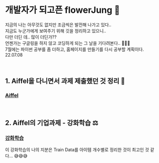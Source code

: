 # 개발자가 되고픈 flowerJung 🌸
지금의 나는 아무것도 없지만 조금씩은 발전해 나가고 있다..  
지금도 누군가에게 보여주기 위해 깃을 정리하고 있으니..  
다만 더딘 데.. 많이 더딘가??  
언젠가는 구글링을 하지 않고 코딩하게 되는 그 날을 기다려본다.. 🎊🎊🎊  
7월에는 파이썬 공부를 좀 더하고, 홈페이지를 만들기를 다시 공부할 계획이다. 22.07.08

<br>

## 1. Aiffel을 다니면서 과제 제출했던 것 정리 🏹
### [Aiffel](https://github.com/flowerJung/flowerJung.github.io/tree/main/Aiffel)

<br>

## 2. Aiffel의 기업과제 - 강화학습 ⚖️
### [강화학습](https://github.com/flowerJung/flowerJung.github.io/tree/main/Reinforcement)
이 강화학습의 나의 지분은 Train Data를 아이템 개수별로 정리한 것이 최고인 것 같다... 😅😅😅
